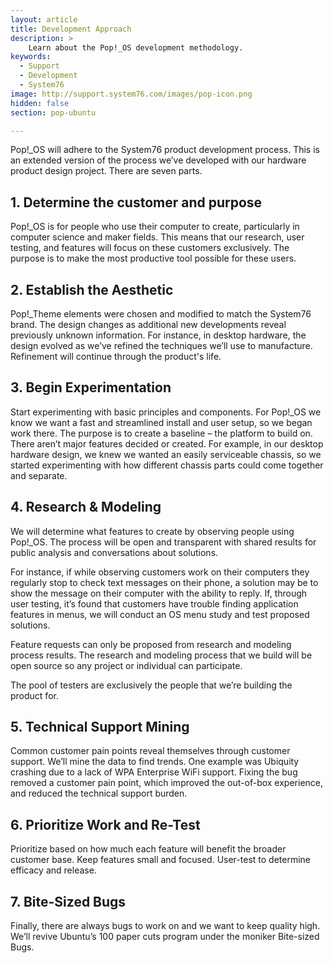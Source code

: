 ```yaml
---
layout: article
title: Development Approach
description: >
    Learn about the Pop!_OS development methodology.
keywords:
  - Support
  - Development
  - System76
image: http://support.system76.com/images/pop-icon.png
hidden: false
section: pop-ubuntu

---
```


Pop!\_OS will adhere to the System76 product development process. This is an extended version of the process we’ve developed with our hardware product design project. There are seven parts.

## 1. Determine the customer and purpose

Pop!\_OS is for people who use their computer to create, particularly in computer science and maker fields. This means that our research, user testing, and features will focus on these customers exclusively. The purpose is to make the most productive tool possible for these users.

## 2. Establish the Aesthetic

Pop!\_Theme elements were chosen and modified to match the System76 brand. The design changes as additional new developments reveal previously unknown information. For instance, in desktop hardware, the design evolved as we’ve refined the techniques we’ll use to manufacture. Refinement will continue through the product's life.

## 3. Begin Experimentation

Start experimenting with basic principles and components. For Pop!\_OS we know we want a fast and streamlined install and user setup, so we began work there. The purpose is to create a baseline – the platform to build on. There aren’t major features decided or created. For example, in our desktop hardware design, we knew we wanted an easily serviceable chassis, so we started experimenting with how different chassis parts could come together and separate.

## 4. Research & Modeling

We will determine what features to create by observing people using Pop!\_OS. The process will be open and transparent with shared results for public analysis and conversations about solutions.

For instance, if while observing customers work on their computers they regularly stop to check text messages on their phone, a solution may be to show the message on their computer with the ability to reply. If, through user testing, it’s found that customers have trouble finding application features in menus, we will conduct an OS menu study and test proposed solutions.

Feature requests can only be proposed from research and modeling process results. The research and modeling process that we build will be open source so any project or individual can participate.

The pool of testers are exclusively the people that we’re building the product for.

## 5. Technical Support Mining

Common customer pain points reveal themselves through customer support. We’ll mine the data to find trends. One example was Ubiquity crashing due to a lack of WPA Enterprise WiFi support. Fixing the bug removed a customer pain point, which improved the out-of-box experience, and reduced the technical support burden.

## 6. Prioritize Work and Re-Test

Prioritize based on how much each feature will benefit the broader customer base. Keep features small and focused. User-test to determine efficacy and release.

## 7. Bite-Sized Bugs

Finally, there are always bugs to work on and we want to keep quality high. We’ll revive Ubuntu’s 100 paper cuts program under the moniker Bite-sized Bugs.
